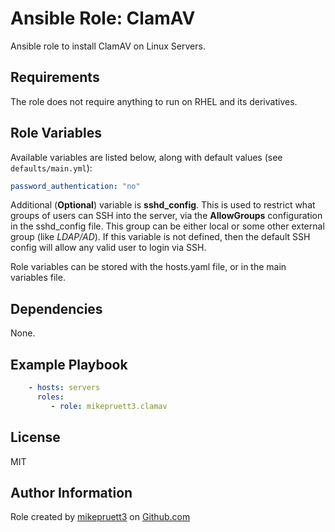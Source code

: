 Ansible Role: ClamAV
=========

Ansible role to install ClamAV on Linux Servers.

Requirements
------------

The role does not require anything to run on RHEL and its derivatives.

Role Variables
--------------

Available variables are listed below, along with default values (see ```defaults/main.yml```):

``` yaml
password_authentication: "no"

```

Additional (**Optional**) variable is **sshd_config**. This is used to restrict what groups of users can SSH into the server, via the **AllowGroups** configuration in the sshd_config file. This group can be either local or some other external group (like *LDAP/AD*). If this variable is not defined, then the default SSH config will allow any valid user to login via SSH.

Role variables can be stored with the hosts.yaml file, or in the main variables file.

Dependencies
------------

None.

Example Playbook
----------------

``` yaml
    - hosts: servers
      roles:
         - role: mikepruett3.clamav
```

License
-------

MIT

Author Information
------------------

Role created by [mikepruett3](https://github.com/mikepruett3) on [Github.com](https://github.com/mikepruett3/ansible-role-clamav)
